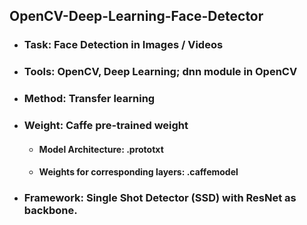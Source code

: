 ## OpenCV-Deep-Learning-Face-Detector
  - ### Task: Face Detection in Images / Videos
  - ### Tools: OpenCV, Deep Learning; dnn module in OpenCV
  - ### Method: Transfer learning
  - ### Weight: Caffe pre-trained weight
    - #### Model Architecture: .prototxt
    - #### Weights for corresponding layers: .caffemodel
  - ### Framework: Single Shot Detector (SSD) with ResNet as backbone.

